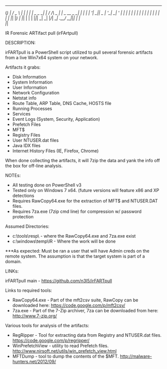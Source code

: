  _     ______ ___       _               _ _ 
(_)    |  ___/ _ \     | |             | | |
 _ _ __| |_ / /_\ \_ __| |_ _ __  _   _| | |
| | '__|  _||  _  | '__| __| '_ \| | | | | |
| | |  | |  | | | | |  | |_| |_) | |_| | | |
|_|_|  \_|  \_| |_/_|   \__| .__/ \__,_|_|_|
                           | |              
                           |_|              




IR Forensic ARTifact pull (irFArtpull)

DESCRIPTION:

irFARTpull is a PowerShell script utilized to pull several forensic artifacts from a live Win7x64 system on your network. 
		
Artifacts it grabs:
- Disk Information
- System Information
- User Information
- Network Configuration
- Netstat info
- Route Table, ARP Table, DNS Cache, HOSTS file
- Running Processes
- Services
- Event Logs (System, Security, Application)
- Prefetch Files
- MFT$
- Registry Files
- User NTUSER.dat files
- Java IDX files
- Internet History Files (IE, Firefox, Chrome)
	
When done collecting the artifacts, it will 7zip the data and yank the info off the box for off-line analysis. 
		
NOTEs: 
- All testing done on PowerShell v3
- Tested only on Windows 7 x64. (future versions will feature x86 and XP detections
- Requires RawCopy64.exe for the extraction of MFT$ and NTUSER.DAT files.
- Requires 7za.exe (7zip cmd line) for compression w/ password protection
	
Assumed Directories:
- c:\tools\resp\ - where the RawCopy64.exe and 7za.exe exist
- c:\windows\temp\IR - Where the work will be done
		
***As expected: Must be ran a user that will have Admin creds on the remote system. The assumption is that the target system is part of a domain.
	
LINKs:  
	
irFARTpull main - https://github.com/n3l5/irFARTpull
	
Links to required tools:
- RawCopy64.exe - Part of the mft2csv suite, RawCopy can be downloaded here: https://code.google.com/p/mft2csv/
- 7za.exe - Part of the 7-Zip archiver, 7za can be downloaded from here: http://www.7-zip.org/
	
Various tools for analysis of the artifacts:
- RegRipper - Tool for extracting data from Registry and NTUSER.dat files. https://code.google.com/p/regripper/
- WinPrefetchView - utility to read Prefetch files. http://www.nirsoft.net/utils/win_prefetch_view.html
- MFTDump - tool to dump the contents of the $MFT. http://malware-hunters.net/2012/09/
